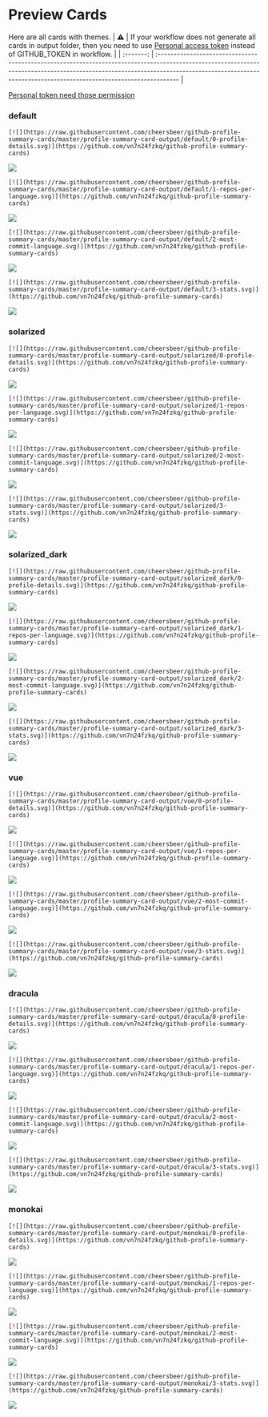 
# Preview Cards

Here are all cards with themes.
| :warning: | If your workflow does not generate all cards in output folder, then you need to use [Personal access token](https://docs.github.com/en/actions/configuring-and-managing-workflows/creating-and-storing-encrypted-secrets) instead of GITHUB_TOKEN in workflow. |
| :-------: | :------------------------------------------------------------------------------------------------------------------------------------------------------------------------------------------------------------------------------------------------ |

[Personal token need those permission](https://github.com/vn7n24fzkq/github-profile-summary-cards/wiki/Personal-access-token-permissions)


### default


```
[![](https://raw.githubusercontent.com/cheersbeer/github-profile-summary-cards/master/profile-summary-card-output/default/0-profile-details.svg)](https://github.com/vn7n24fzkq/github-profile-summary-cards)
```
![](https://raw.githubusercontent.com/cheersbeer/github-profile-summary-cards/master/profile-summary-card-output/default/0-profile-details.svg)


```
[![](https://raw.githubusercontent.com/cheersbeer/github-profile-summary-cards/master/profile-summary-card-output/default/1-repos-per-language.svg)](https://github.com/vn7n24fzkq/github-profile-summary-cards)
```
![](https://raw.githubusercontent.com/cheersbeer/github-profile-summary-cards/master/profile-summary-card-output/default/1-repos-per-language.svg)


```
[![](https://raw.githubusercontent.com/cheersbeer/github-profile-summary-cards/master/profile-summary-card-output/default/2-most-commit-language.svg)](https://github.com/vn7n24fzkq/github-profile-summary-cards)
```
![](https://raw.githubusercontent.com/cheersbeer/github-profile-summary-cards/master/profile-summary-card-output/default/2-most-commit-language.svg)


```
[![](https://raw.githubusercontent.com/cheersbeer/github-profile-summary-cards/master/profile-summary-card-output/default/3-stats.svg)](https://github.com/vn7n24fzkq/github-profile-summary-cards)
```
![](https://raw.githubusercontent.com/cheersbeer/github-profile-summary-cards/master/profile-summary-card-output/default/3-stats.svg)


### solarized


```
[![](https://raw.githubusercontent.com/cheersbeer/github-profile-summary-cards/master/profile-summary-card-output/solarized/0-profile-details.svg)](https://github.com/vn7n24fzkq/github-profile-summary-cards)
```
![](https://raw.githubusercontent.com/cheersbeer/github-profile-summary-cards/master/profile-summary-card-output/solarized/0-profile-details.svg)


```
[![](https://raw.githubusercontent.com/cheersbeer/github-profile-summary-cards/master/profile-summary-card-output/solarized/1-repos-per-language.svg)](https://github.com/vn7n24fzkq/github-profile-summary-cards)
```
![](https://raw.githubusercontent.com/cheersbeer/github-profile-summary-cards/master/profile-summary-card-output/solarized/1-repos-per-language.svg)


```
[![](https://raw.githubusercontent.com/cheersbeer/github-profile-summary-cards/master/profile-summary-card-output/solarized/2-most-commit-language.svg)](https://github.com/vn7n24fzkq/github-profile-summary-cards)
```
![](https://raw.githubusercontent.com/cheersbeer/github-profile-summary-cards/master/profile-summary-card-output/solarized/2-most-commit-language.svg)


```
[![](https://raw.githubusercontent.com/cheersbeer/github-profile-summary-cards/master/profile-summary-card-output/solarized/3-stats.svg)](https://github.com/vn7n24fzkq/github-profile-summary-cards)
```
![](https://raw.githubusercontent.com/cheersbeer/github-profile-summary-cards/master/profile-summary-card-output/solarized/3-stats.svg)


### solarized_dark


```
[![](https://raw.githubusercontent.com/cheersbeer/github-profile-summary-cards/master/profile-summary-card-output/solarized_dark/0-profile-details.svg)](https://github.com/vn7n24fzkq/github-profile-summary-cards)
```
![](https://raw.githubusercontent.com/cheersbeer/github-profile-summary-cards/master/profile-summary-card-output/solarized_dark/0-profile-details.svg)


```
[![](https://raw.githubusercontent.com/cheersbeer/github-profile-summary-cards/master/profile-summary-card-output/solarized_dark/1-repos-per-language.svg)](https://github.com/vn7n24fzkq/github-profile-summary-cards)
```
![](https://raw.githubusercontent.com/cheersbeer/github-profile-summary-cards/master/profile-summary-card-output/solarized_dark/1-repos-per-language.svg)


```
[![](https://raw.githubusercontent.com/cheersbeer/github-profile-summary-cards/master/profile-summary-card-output/solarized_dark/2-most-commit-language.svg)](https://github.com/vn7n24fzkq/github-profile-summary-cards)
```
![](https://raw.githubusercontent.com/cheersbeer/github-profile-summary-cards/master/profile-summary-card-output/solarized_dark/2-most-commit-language.svg)


```
[![](https://raw.githubusercontent.com/cheersbeer/github-profile-summary-cards/master/profile-summary-card-output/solarized_dark/3-stats.svg)](https://github.com/vn7n24fzkq/github-profile-summary-cards)
```
![](https://raw.githubusercontent.com/cheersbeer/github-profile-summary-cards/master/profile-summary-card-output/solarized_dark/3-stats.svg)


### vue


```
[![](https://raw.githubusercontent.com/cheersbeer/github-profile-summary-cards/master/profile-summary-card-output/vue/0-profile-details.svg)](https://github.com/vn7n24fzkq/github-profile-summary-cards)
```
![](https://raw.githubusercontent.com/cheersbeer/github-profile-summary-cards/master/profile-summary-card-output/vue/0-profile-details.svg)


```
[![](https://raw.githubusercontent.com/cheersbeer/github-profile-summary-cards/master/profile-summary-card-output/vue/1-repos-per-language.svg)](https://github.com/vn7n24fzkq/github-profile-summary-cards)
```
![](https://raw.githubusercontent.com/cheersbeer/github-profile-summary-cards/master/profile-summary-card-output/vue/1-repos-per-language.svg)


```
[![](https://raw.githubusercontent.com/cheersbeer/github-profile-summary-cards/master/profile-summary-card-output/vue/2-most-commit-language.svg)](https://github.com/vn7n24fzkq/github-profile-summary-cards)
```
![](https://raw.githubusercontent.com/cheersbeer/github-profile-summary-cards/master/profile-summary-card-output/vue/2-most-commit-language.svg)


```
[![](https://raw.githubusercontent.com/cheersbeer/github-profile-summary-cards/master/profile-summary-card-output/vue/3-stats.svg)](https://github.com/vn7n24fzkq/github-profile-summary-cards)
```
![](https://raw.githubusercontent.com/cheersbeer/github-profile-summary-cards/master/profile-summary-card-output/vue/3-stats.svg)


### dracula


```
[![](https://raw.githubusercontent.com/cheersbeer/github-profile-summary-cards/master/profile-summary-card-output/dracula/0-profile-details.svg)](https://github.com/vn7n24fzkq/github-profile-summary-cards)
```
![](https://raw.githubusercontent.com/cheersbeer/github-profile-summary-cards/master/profile-summary-card-output/dracula/0-profile-details.svg)


```
[![](https://raw.githubusercontent.com/cheersbeer/github-profile-summary-cards/master/profile-summary-card-output/dracula/1-repos-per-language.svg)](https://github.com/vn7n24fzkq/github-profile-summary-cards)
```
![](https://raw.githubusercontent.com/cheersbeer/github-profile-summary-cards/master/profile-summary-card-output/dracula/1-repos-per-language.svg)


```
[![](https://raw.githubusercontent.com/cheersbeer/github-profile-summary-cards/master/profile-summary-card-output/dracula/2-most-commit-language.svg)](https://github.com/vn7n24fzkq/github-profile-summary-cards)
```
![](https://raw.githubusercontent.com/cheersbeer/github-profile-summary-cards/master/profile-summary-card-output/dracula/2-most-commit-language.svg)


```
[![](https://raw.githubusercontent.com/cheersbeer/github-profile-summary-cards/master/profile-summary-card-output/dracula/3-stats.svg)](https://github.com/vn7n24fzkq/github-profile-summary-cards)
```
![](https://raw.githubusercontent.com/cheersbeer/github-profile-summary-cards/master/profile-summary-card-output/dracula/3-stats.svg)


### monokai


```
[![](https://raw.githubusercontent.com/cheersbeer/github-profile-summary-cards/master/profile-summary-card-output/monokai/0-profile-details.svg)](https://github.com/vn7n24fzkq/github-profile-summary-cards)
```
![](https://raw.githubusercontent.com/cheersbeer/github-profile-summary-cards/master/profile-summary-card-output/monokai/0-profile-details.svg)


```
[![](https://raw.githubusercontent.com/cheersbeer/github-profile-summary-cards/master/profile-summary-card-output/monokai/1-repos-per-language.svg)](https://github.com/vn7n24fzkq/github-profile-summary-cards)
```
![](https://raw.githubusercontent.com/cheersbeer/github-profile-summary-cards/master/profile-summary-card-output/monokai/1-repos-per-language.svg)


```
[![](https://raw.githubusercontent.com/cheersbeer/github-profile-summary-cards/master/profile-summary-card-output/monokai/2-most-commit-language.svg)](https://github.com/vn7n24fzkq/github-profile-summary-cards)
```
![](https://raw.githubusercontent.com/cheersbeer/github-profile-summary-cards/master/profile-summary-card-output/monokai/2-most-commit-language.svg)


```
[![](https://raw.githubusercontent.com/cheersbeer/github-profile-summary-cards/master/profile-summary-card-output/monokai/3-stats.svg)](https://github.com/vn7n24fzkq/github-profile-summary-cards)
```
![](https://raw.githubusercontent.com/cheersbeer/github-profile-summary-cards/master/profile-summary-card-output/monokai/3-stats.svg)

